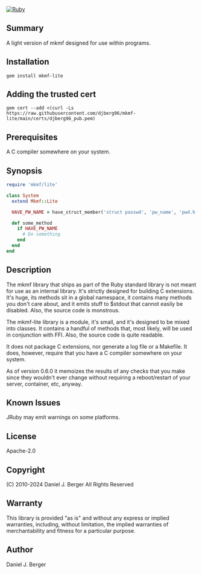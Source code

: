 [![Ruby](https://github.com/djberg96/mkmf-lite/actions/workflows/ruby.yml/badge.svg)](https://github.com/djberg96/mkmf-lite/actions/workflows/ruby.yml)

## Summary
A light version of mkmf designed for use within programs.

## Installation
`gem install mkmf-lite`

## Adding the trusted cert
`gem cert --add <(curl -Ls https://raw.githubusercontent.com/djberg96/mkmf-lite/main/certs/djberg96_pub.pem)`

## Prerequisites
A C compiler somewhere on your system.

## Synopsis
```ruby
require 'mkmf/lite'

class System
  extend Mkmf::Lite

  HAVE_PW_NAME = have_struct_member('struct passwd', 'pw_name', 'pwd.h')

  def some_method
    if HAVE_PW_NAME
      # Do something
    end
  end
end
```

## Description
The mkmf library that ships as part of the Ruby standard library is not
meant for use as an internal library. It's strictly designed for building
C extensions. It's huge, its methods sit in a global namespace, it contains
many methods you don't care about, and it emits stuff to $stdout that cannot
easily be disabled. Also, the source code is monstrous.

The mkmf-lite library is a module, it's small, and it's designed to be mixed
into classes. It contains a handful of methods that, most likely, will be
used in conjunction with FFI. Also, the source code is quite readable.

It does not package C extensions, nor generate a log file or a Makefile. It
does, however, require that you have a C compiler somewhere on your system.

As of version 0.6.0 it memoizes the results of any checks that you make
since they wouldn't ever change without requiring a reboot/restart of your
server, container, etc, anyway.

## Known Issues
JRuby may emit warnings on some platforms.

## License
Apache-2.0

## Copyright
(C) 2010-2024 Daniel J. Berger
All Rights Reserved

## Warranty
This library is provided "as is" and without any express or
implied warranties, including, without limitation, the implied
warranties of merchantability and fitness for a particular purpose.

## Author
Daniel J. Berger
